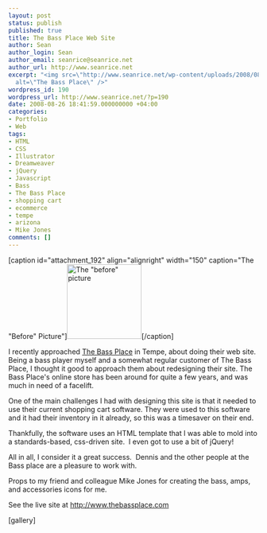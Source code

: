 ```yaml
---
layout: post
status: publish
published: true
title: The Bass Place Web Site
author: Sean
author_login: Sean
author_email: seanrice@seanrice.net
author_url: http://www.seanrice.net
excerpt: "<img src=\"http://www.seanrice.net/wp-content/uploads/2008/08/tbp-preview.jpg\"
  alt=\"The Bass Place\" />"
wordpress_id: 190
wordpress_url: http://www.seanrice.net/?p=190
date: 2008-08-26 18:41:59.000000000 +04:00
categories:
- Portfolio
- Web
tags:
- HTML
- CSS
- Illustrator
- Dreamweaver
- jQuery
- Javascript
- Bass
- The Bass Place
- shopping cart
- ecommerce
- tempe
- arizona
- Mike Jones
comments: []
---
```

[caption id="attachment_192" align="alignright" width="150" caption="The &quot;Before&quot; Picture"]<img class="size-thumbnail wp-image-192" title="TBP-BeforePic" src="http://www.seanrice.net/wp-content/uploads/2008/08/bassplace-beforepic-150x150.jpg" alt="The &quot;before&quot; picture" width="150" height="150" />[/caption]

I recently approached <a href="http://www.thebassplace.com">The Bass Place</a> in Tempe, about doing their web site.  Being a bass player myself and a somewhat regular customer of The Bass Place, I thought it good to approach them about redesigning their site. The Bass Place's online store has been around for quite a few years, and was much in need of a facelift.

One of the main challenges I had with designing this site is that it needed to use their current shopping cart software. They were used to this software and it had their inventory in it already, so this was a timesaver on their end.

Thankfully, the software uses an HTML template that I was able to mold into a standards-based, css-driven site.  I even got to use a bit of jQuery!

All in all, I consider it a great success.  Dennis and the other people at the Bass place are a pleasure to work with.

Props to my friend and colleague Mike Jones for creating the bass, amps, and accessories icons for me.

See the live site at <a href="http://www.thebassplace.com">http://www.thebassplace.com</a>

[gallery]
